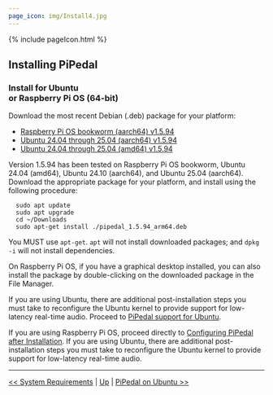 ```yaml
---
page_icon: img/Install4.jpg
---
```


{% include pageIcon.html %}


## Installing PiPedal


### Install for Ubuntu <br/>or Raspberry Pi OS (64-bit)


Download the most recent Debian (.deb) package for your platform:

- [Raspberry Pi OS bookworm (aarch64) v1.5.94](https://github.com/rerdavies/pipedal/releases/download/v1.5.94/pipedal_1.5.94_arm64.deb)
- [Ubuntu 24.04 through 25.04 (aarch64) v1.5.94](https://github.com/rerdavies/pipedal/releases/download/v1.5.94/pipedal_1.5.94_arm64.deb)
- [Ubuntu 24.04 through 25.04 (amd64) v1.5.94](https://github.com/rerdavies/pipedal/releases/download/v1.5.94/pipedal_1.5.94_amd64.deb)


Version 1.5.94 has been tested on Raspberry Pi OS bookworm, Ubuntu 24.04 (amd64), Ubuntu 24.10 (aarch64), and Ubuntu 25.04 (aarch64). Download the appropriate package for your platform, and install using the following procedure:

```
  sudo apt update
  sudo apt upgrade
  cd ~/Downloads  
  sudo apt-get install ./pipedal_1.5.94_arm64.deb 
```
You MUST use `apt-get`. `apt` will not install downloaded packages; and `dpkg -i` will not install dependencies. 

On Raspberry Pi OS, if you have a graphical desktop installed, you can also install the package by double-clicking on the downloaded package in the File Manager.

If you are using Ubuntu, there are additional post-installation steps you must take to reconfigure the Ubuntu kernel to 
provide support for low-latency real-time audio. Proceed to [PiPedal support for Ubuntu](Ubuntu.md).

If you are using Raspberry Pi OS, proceed directly to [Configuring PiPedal after Installation](Configuring.md). If 
you are using Ubuntu, there are additional post-installation steps you must take to reconfigure the Ubuntu kernel 
to provide support for low-latency real-time audio. 


--------
[<< System Requirements](SystemRequirements.md) | [Up](Documentation.md) | [PiPedal on Ubuntu >>](Ubuntu.md)
